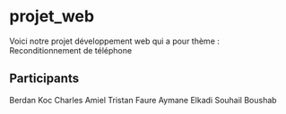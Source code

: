 # projet_web
Voici notre projet développement web qui a pour thème : Reconditionnement de téléphone 

## Participants
Berdan Koc
Charles Amiel
Tristan Faure
Aymane Elkadi
Souhail Boushab
